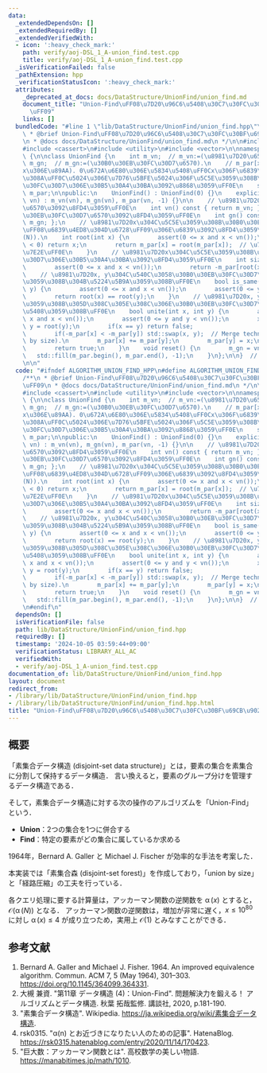 ```yaml
---
data:
  _extendedDependsOn: []
  _extendedRequiredBy: []
  _extendedVerifiedWith:
  - icon: ':heavy_check_mark:'
    path: verify/aoj-DSL_1_A-union_find.test.cpp
    title: verify/aoj-DSL_1_A-union_find.test.cpp
  _isVerificationFailed: false
  _pathExtension: hpp
  _verificationStatusIcon: ':heavy_check_mark:'
  attributes:
    _deprecated_at_docs: docs/DataStructure/UnionFind/union_find.md
    document_title: "Union-Find\uFF08\u7D20\u96C6\u5408\u30C7\u30FC\u30BF\u69CB\u9020\
      \uFF09"
    links: []
  bundledCode: "#line 1 \"lib/DataStructure/UnionFind/union_find.hpp\"\n\n\n\n/**\n\
    \ * @brief Union-Find\uFF08\u7D20\u96C6\u5408\u30C7\u30FC\u30BF\u69CB\u9020\uFF09\
    \n * @docs docs/DataStructure/UnionFind/union_find.md\n */\n\n#include <algorithm>\n\
    #include <cassert>\n#include <utility>\n#include <vector>\n\nnamespace algorithm\
    \ {\n\nclass UnionFind {\n    int m_vn;  // m_vn:=(\u8981\u7D20\u6570).\n    int\
    \ m_gn;  // m_gn:=(\u30B0\u30EB\u30FC\u30D7\u6570).\n    // m_par[x]:=(\u8981\u7D20\
    x\u306E\u89AA). 0\u672A\u6E80\u306E\u5834\u5408\uFF0Cx\u306F\u6839\u3067\u3042\
    \u308A\uFF0C\u5024\u306E\u7D76\u5BFE\u5024\u306F\u5C5E\u3059\u308B\u30B0\u30EB\
    \u30FC\u30D7\u306E\u30B5\u30A4\u30BA\u3092\u8868\u3059\uFF0E\n    std::vector<int>\
    \ m_par;\n\npublic:\n    UnionFind() : UnionFind(0) {}\n    explicit UnionFind(size_t\
    \ vn) : m_vn(vn), m_gn(vn), m_par(vn, -1) {}\n\n    // \u8981\u7D20\u306E\u7DCF\
    \u6570\u3092\u8FD4\u3059\uFF0E\n    int vn() const { return m_vn; };\n    // \u30B0\
    \u30EB\u30FC\u30D7\u6570\u3092\u8FD4\u3059\uFF0E\n    int gn() const { return\
    \ m_gn; };\n    // \u8981\u7D20x\u304C\u5C5E\u3059\u308B\u30B0\u30EB\u30FC\u30D7\
    \uFF08\u6839\u4ED8\u304D\u6728\uFF09\u306E\u6839\u3092\u8FD4\u3059\uFF0EO(\u03B1\
    (N)).\n    int root(int x) {\n        assert(0 <= x and x < vn());\n        if(m_par[x]\
    \ < 0) return x;\n        return m_par[x] = root(m_par[x]);  // \u7D4C\u8DEF\u5727\
    \u7E2E\uFF0E\n    }\n    // \u8981\u7D20x\u304C\u5C5E\u3059\u308B\u30B0\u30EB\u30FC\
    \u30D7\u306E\u30B5\u30A4\u30BA\u3092\u8FD4\u3059\uFF0E\n    int size(int x) {\n\
    \        assert(0 <= x and x < vn());\n        return -m_par[root(x)];\n    }\n\
    \    // \u8981\u7D20x, y\u304C\u540C\u3058\u30B0\u30EB\u30FC\u30D7\u306B\u5C5E\
    \u3059\u308B\u304B\u5224\u5B9A\u3059\u308B\uFF0E\n    bool is_same(int x, int\
    \ y) {\n        assert(0 <= x and x < vn());\n        assert(0 <= y and y < vn());\n\
    \        return root(x) == root(y);\n    }\n    // \u8981\u7D20x, y\u304C\u5C5E\
    \u3059\u308B\u305D\u308C\u305E\u308C\u306E\u30B0\u30EB\u30FC\u30D7\u3092\u4F75\
    \u5408\u3059\u308B\uFF0E\n    bool unite(int x, int y) {\n        assert(0 <=\
    \ x and x < vn());\n        assert(0 <= y and y < vn());\n        x = root(x),\
    \ y = root(y);\n        if(x == y) return false;                    // Do nothing.\n\
    \        if(-m_par[x] < -m_par[y]) std::swap(x, y);  // Merge technique (union\
    \ by size).\n        m_par[x] += m_par[y];\n        m_par[y] = x;\n        m_gn--;\n\
    \        return true;\n    }\n    void reset() {\n        m_gn = vn();\n     \
    \   std::fill(m_par.begin(), m_par.end(), -1);\n    }\n};\n\n}  // namespace algorithm\n\
    \n\n"
  code: "#ifndef ALGORITHM_UNION_FIND_HPP\n#define ALGORITHM_UNION_FIND_HPP 1\n\n\
    /**\n * @brief Union-Find\uFF08\u7D20\u96C6\u5408\u30C7\u30FC\u30BF\u69CB\u9020\
    \uFF09\n * @docs docs/DataStructure/UnionFind/union_find.md\n */\n\n#include <algorithm>\n\
    #include <cassert>\n#include <utility>\n#include <vector>\n\nnamespace algorithm\
    \ {\n\nclass UnionFind {\n    int m_vn;  // m_vn:=(\u8981\u7D20\u6570).\n    int\
    \ m_gn;  // m_gn:=(\u30B0\u30EB\u30FC\u30D7\u6570).\n    // m_par[x]:=(\u8981\u7D20\
    x\u306E\u89AA). 0\u672A\u6E80\u306E\u5834\u5408\uFF0Cx\u306F\u6839\u3067\u3042\
    \u308A\uFF0C\u5024\u306E\u7D76\u5BFE\u5024\u306F\u5C5E\u3059\u308B\u30B0\u30EB\
    \u30FC\u30D7\u306E\u30B5\u30A4\u30BA\u3092\u8868\u3059\uFF0E\n    std::vector<int>\
    \ m_par;\n\npublic:\n    UnionFind() : UnionFind(0) {}\n    explicit UnionFind(size_t\
    \ vn) : m_vn(vn), m_gn(vn), m_par(vn, -1) {}\n\n    // \u8981\u7D20\u306E\u7DCF\
    \u6570\u3092\u8FD4\u3059\uFF0E\n    int vn() const { return m_vn; };\n    // \u30B0\
    \u30EB\u30FC\u30D7\u6570\u3092\u8FD4\u3059\uFF0E\n    int gn() const { return\
    \ m_gn; };\n    // \u8981\u7D20x\u304C\u5C5E\u3059\u308B\u30B0\u30EB\u30FC\u30D7\
    \uFF08\u6839\u4ED8\u304D\u6728\uFF09\u306E\u6839\u3092\u8FD4\u3059\uFF0EO(\u03B1\
    (N)).\n    int root(int x) {\n        assert(0 <= x and x < vn());\n        if(m_par[x]\
    \ < 0) return x;\n        return m_par[x] = root(m_par[x]);  // \u7D4C\u8DEF\u5727\
    \u7E2E\uFF0E\n    }\n    // \u8981\u7D20x\u304C\u5C5E\u3059\u308B\u30B0\u30EB\u30FC\
    \u30D7\u306E\u30B5\u30A4\u30BA\u3092\u8FD4\u3059\uFF0E\n    int size(int x) {\n\
    \        assert(0 <= x and x < vn());\n        return -m_par[root(x)];\n    }\n\
    \    // \u8981\u7D20x, y\u304C\u540C\u3058\u30B0\u30EB\u30FC\u30D7\u306B\u5C5E\
    \u3059\u308B\u304B\u5224\u5B9A\u3059\u308B\uFF0E\n    bool is_same(int x, int\
    \ y) {\n        assert(0 <= x and x < vn());\n        assert(0 <= y and y < vn());\n\
    \        return root(x) == root(y);\n    }\n    // \u8981\u7D20x, y\u304C\u5C5E\
    \u3059\u308B\u305D\u308C\u305E\u308C\u306E\u30B0\u30EB\u30FC\u30D7\u3092\u4F75\
    \u5408\u3059\u308B\uFF0E\n    bool unite(int x, int y) {\n        assert(0 <=\
    \ x and x < vn());\n        assert(0 <= y and y < vn());\n        x = root(x),\
    \ y = root(y);\n        if(x == y) return false;                    // Do nothing.\n\
    \        if(-m_par[x] < -m_par[y]) std::swap(x, y);  // Merge technique (union\
    \ by size).\n        m_par[x] += m_par[y];\n        m_par[y] = x;\n        m_gn--;\n\
    \        return true;\n    }\n    void reset() {\n        m_gn = vn();\n     \
    \   std::fill(m_par.begin(), m_par.end(), -1);\n    }\n};\n\n}  // namespace algorithm\n\
    \n#endif\n"
  dependsOn: []
  isVerificationFile: false
  path: lib/DataStructure/UnionFind/union_find.hpp
  requiredBy: []
  timestamp: '2024-10-05 03:59:44+09:00'
  verificationStatus: LIBRARY_ALL_AC
  verifiedWith:
  - verify/aoj-DSL_1_A-union_find.test.cpp
documentation_of: lib/DataStructure/UnionFind/union_find.hpp
layout: document
redirect_from:
- /library/lib/DataStructure/UnionFind/union_find.hpp
- /library/lib/DataStructure/UnionFind/union_find.hpp.html
title: "Union-Find\uFF08\u7D20\u96C6\u5408\u30C7\u30FC\u30BF\u69CB\u9020\uFF09"
---
```

## 概要

「素集合データ構造 (disjoint-set data structure)」とは，要素の集合を素集合に分割して保持するデータ構造．
言い換えると，要素のグループ分けを管理するデータ構造である．

そして，素集合データ構造に対する次の操作のアルゴリズムを「Union-Find」という．

- **Union**：2つの集合を1つに併合する
- **Find**：特定の要素がどの集合に属しているか求める

1964年，Bernard A. Galler と Michael J. Fischer が効率的な手法を考案した．

本実装では「素集合森 (disjoint-set forest)」を作成しており，「union by size」と「経路圧縮」の工夫を行っている．

各クエリ処理に要する計算量は，アッカーマン関数の逆関数を $\operatorname{\alpha}(x)$ とすると，$\mathcal{O}(\operatorname{\alpha}(N))$ となる．
アッカーマン関数の逆関数は，増加が非常に遅く，$x \leq 10^{80}$ に対し $\operatorname{\alpha}(x) \leq 4$ が成り立つため，実用上 $\mathcal{O}(1)$ とみなすことができる．


## 参考文献

1. Bernard A. Galler and Michael J. Fisher. 1964. An improved equivalence algorithm. Commun. ACM 7, 5 (May 1964), 301–303. <https://doi.org/10.1145/364099.364331>.
1. 大槻 兼資. "第11章 データ構造 (4)：Union-Find". 問題解決力を鍛える！ アルゴリズムとデータ構造. 秋葉 拓哉監修. 講談社, 2020, p.181-190.
1. "素集合データ構造". Wikipedia. <https://ja.wikipedia.org/wiki/素集合データ構造>.
1. rsk0315. "α(n) とお近づきになりたい人のための記事". HatenaBlog. <https://rsk0315.hatenablog.com/entry/2020/11/14/170423>.
1. "巨大数：アッカーマン関数とは". 高校数学の美しい物語. <https://manabitimes.jp/math/1010>.
